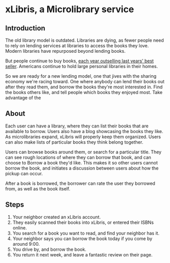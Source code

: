 # xLibris, a Microlibrary service

## Introduction

The old library model is outdated. Libraries are dying, as fewer people need to rely on lending services at libraries to access the books they love. Modern libraries have repurposed beyond lending books.

But people continue to buy books, [each year outselling last years' best seller](http://www.publishersweekly.com/pw/by-topic/industry-news/bookselling/article/72450-print-book-sales-rose-again-in-2016.html). Americans continue to hold large personal libraries in their homes.

So we are ready for a new lending model, one that jives with the sharing economy we're racing toward. One where anybody can lend their books out after they read them, and borrow the books they're most interested in.
Find the books others like, and tell people which books they enjoyed most. Take advantage of the 

## About

Each user can have a library, where they can list their books that are available to borrow. Users also have a blog showcasing the books they like. As microlibraries expand, xLibris will properly keep them organized. Users can also make lists of particular books they think belong together.

Users can browse books around them, or search for a particular title. They can see rough locations of where they can borrow that book, and can choose to Borrow a book they'd like. This makes it so other users cannot borrow the book, and initiates a discussion between users about how the pickup can occur.

After a book is borrowed, the borrower can rate the user they borrowed from, as well as the book itself.

## Steps

1. Your neighbor created an xLibris account.
2. They easily scanned their books into xLibris, or entered their ISBNs online.
3. You search for a book you want to read, and find your neighbor has it.
4. Your neighbor says you can borrow the book today if you come by around 9:00.
5. You drive by, and borrow the book.
6. You return it next week, and leave a fantastic review on their page.